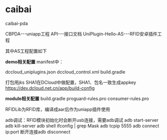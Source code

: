 # caibai
caibai-pda

CBPDA---uniapp工程
API---接口文档
UniPlugin-Hello-AS---RFID安卓插件工程

其中AS工程配置如下

**demo相关配置**
manifest中：
<meta-data
android:name="dcloud_appkey"            android:value="0d3749e40b8682f2a072cc10965d0bcf" />

dccloud_uniplugins.json
dccloud_control.xml
build.gradle

打包用jks SHA1在DCloud中做配置，SHA1、包名一致生成appkey
https://dev.dcloud.net.cn/app/build-config

**module相关配置**
build.gradle
proguard-rules.pro
consumer-rules.pro

RFIDLib为RFID库，编译成aar后作为uniapp插件使用

adb调试：RFID模块初始化时会断开usb连接，需要adb调试
adb start-server
adb kill-server
adb shell ifconfig | grep Mask
adb tcpip 5555
adb connect ip:port 
断开连接adb disconnect


